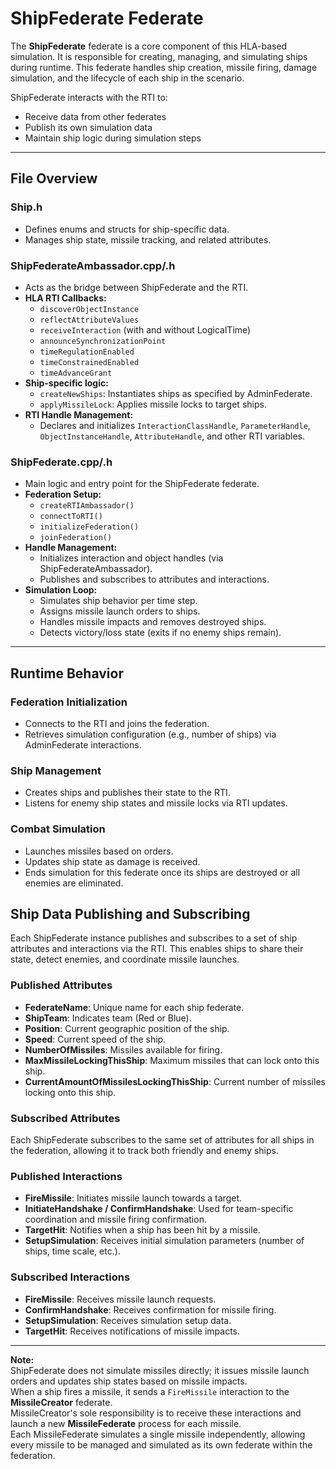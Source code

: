 # ShipFederate Federate

The **ShipFederate** federate is a core component of this HLA-based simulation. It is responsible for creating, managing, and simulating ships during runtime. This federate handles ship creation, missile firing, damage simulation, and the lifecycle of each ship in the scenario.

ShipFederate interacts with the RTI to:
- Receive data from other federates
- Publish its own simulation data
- Maintain ship logic during simulation steps

---

## File Overview

### Ship.h
- Defines enums and structs for ship-specific data.
- Manages ship state, missile tracking, and related attributes.

### ShipFederateAmbassador.cpp/.h
- Acts as the bridge between ShipFederate and the RTI.
- **HLA RTI Callbacks:**
  - `discoverObjectInstance`
  - `reflectAttributeValues`
  - `receiveInteraction` (with and without LogicalTime)
  - `announceSynchronizationPoint`
  - `timeRegulationEnabled`
  - `timeConstrainedEnabled`
  - `timeAdvanceGrant`
- **Ship-specific logic:**
  - `createNewShips`: Instantiates ships as specified by AdminFederate.
  - `applyMissileLock`: Applies missile locks to target ships.
- **RTI Handle Management:**
  - Declares and initializes `InteractionClassHandle`, `ParameterHandle`, `ObjectInstanceHandle`, `AttributeHandle`, and other RTI variables.

### ShipFederate.cpp/.h
- Main logic and entry point for the ShipFederate federate.
- **Federation Setup:**
  - `createRTIAmbassador()`
  - `connectToRTI()`
  - `initializeFederation()`
  - `joinFederation()`
- **Handle Management:**
  - Initializes interaction and object handles (via ShipFederateAmbassador).
  - Publishes and subscribes to attributes and interactions.
- **Simulation Loop:**
  - Simulates ship behavior per time step.
  - Assigns missile launch orders to ships.
  - Handles missile impacts and removes destroyed ships.
  - Detects victory/loss state (exits if no enemy ships remain).

---

## Runtime Behavior

### Federation Initialization
- Connects to the RTI and joins the federation.
- Retrieves simulation configuration (e.g., number of ships) via AdminFederate interactions.

### Ship Management
- Creates ships and publishes their state to the RTI.
- Listens for enemy ship states and missile locks via RTI updates.

### Combat Simulation
- Launches missiles based on orders.
- Updates ship state as damage is received.
- Ends simulation for this federate once its ships are destroyed or all enemies are eliminated.

## Ship Data Publishing and Subscribing

Each ShipFederate instance publishes and subscribes to a set of ship attributes and interactions via the RTI. This enables ships to share their state, detect enemies, and coordinate missile launches.

### Published Attributes

- **FederateName**: Unique name for each ship federate.
- **ShipTeam**: Indicates team (Red or Blue).
- **Position**: Current geographic position of the ship.
- **Speed**: Current speed of the ship.
- **NumberOfMissiles**: Missiles available for firing.
- **MaxMissileLockingThisShip**: Maximum missiles that can lock onto this ship.
- **CurrentAmountOfMissilesLockingThisShip**: Current number of missiles locking onto this ship.

### Subscribed Attributes

Each ShipFederate subscribes to the same set of attributes for all ships in the federation, allowing it to track both friendly and enemy ships.

### Published Interactions

- **FireMissile**: Initiates missile launch towards a target.
- **InitiateHandshake / ConfirmHandshake**: Used for team-specific coordination and missile firing confirmation.
- **TargetHit**: Notifies when a ship has been hit by a missile.
- **SetupSimulation**: Receives initial simulation parameters (number of ships, time scale, etc.).

### Subscribed Interactions

- **FireMissile**: Receives missile launch requests.
- **ConfirmHandshake**: Receives confirmation for missile firing.
- **SetupSimulation**: Receives simulation setup data.
- **TargetHit**: Receives notifications of missile impacts.

---

**Note:**  
ShipFederate does not simulate missiles directly; it issues missile launch orders and updates ship states based on missile impacts.  
When a ship fires a missile, it sends a `FireMissile` interaction to the **MissileCreator** federate.  
MissileCreator's sole responsibility is to receive these interactions and launch a new **MissileFederate** process for each missile.  
Each MissileFederate simulates a single missile independently, allowing every missile to be managed and simulated as its own federate within the federation.